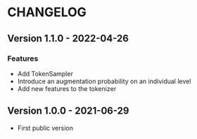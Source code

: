 # CHANGELOG

## Version 1.1.0 - 2022-04-26

### Features

- Add TokenSampler
- Introduce an augmentation probability on an individual level
- Add new features to the tokenizer

## Version 1.0.0 - 2021-06-29

- First public version